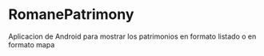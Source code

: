 # RomanePatrimony

Aplicacion de Android para mostrar los patrimonios en formato listado o en formato mapa
